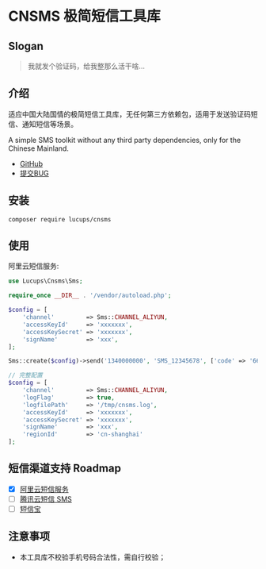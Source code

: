# CNSMS 极简短信工具库

## Slogan

> 我就发个验证码，给我整那么活干啥...

## 介绍

适应中国大陆国情的极简短信工具库，无任何第三方依赖包，适用于发送验证码短信、通知短信等场景。

A simple SMS toolkit without any third party dependencies, only for the Chinese Mainland.

- [GitHub](https://github.com/lucups/cnsms)
- [提交BUG](https://github.com/lucups/cnsms/issues/new)

## 安装

```shell
composer require lucups/cnsms
```

## 使用

阿里云短信服务:

```php
use Lucups\Cnsms\Sms;

require_once __DIR__ . '/vendor/autoload.php';

$config = [
    'channel'         => Sms::CHANNEL_ALIYUN,
    'accessKeyId'     => 'xxxxxxx',
    'accessKeySecret' => 'xxxxxxx',
    'signName'        => 'xxx',
];

Sms::create($config)->send('1340000000', 'SMS_12345678', ['code' => '666888']);

// 完整配置
$config = [
    'channel'         => Sms::CHANNEL_ALIYUN,
    'logFlag'         => true,
    'logfilePath'     => '/tmp/cnsms.log',
    'accessKeyId'     => 'xxxxxxx',
    'accessKeySecret' => 'xxxxxxx',
    'signName'        => 'xxx',
    'regionId'        => 'cn-shanghai'
];
```

## 短信渠道支持 Roadmap

- [x] [阿里云短信服务](https://www.aliyun.com/product/sms)
- [ ] [腾讯云短信 SMS](https://cloud.tencent.com/product/sms)
- [ ] [短信宝](https://www.smsbao.com/)

## 注意事项

- 本工具库不校验手机号码合法性，需自行校验；